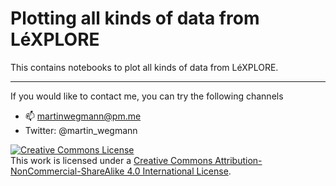 # Plotting all kinds of data from LéXPLORE
This contains notebooks to plot all kinds of data from LéXPLORE.


---------------------------------------------------------------------------------------------------------------
If you would like to contact me, you can try the following channels

- 📫 martinwegmann@pm.me
- Twitter: @martin_wegmann


<a rel="license" href="http://creativecommons.org/licenses/by-nc-sa/4.0/"><img alt="Creative Commons License" style="border-width:0" src="https://i.creativecommons.org/l/by-nc-sa/4.0/88x31.png" /></a><br />This work is licensed under a <a rel="license" href="http://creativecommons.org/licenses/by-nc-sa/4.0/">Creative Commons Attribution-NonCommercial-ShareAlike 4.0 International License</a>.


<!---
martin-wegmann/martin-wegmann is a ✨ special ✨ repository because its `README.md` (this file) appears on your GitHub profile.
You can click the Preview link to take a look at your changes.
--->
